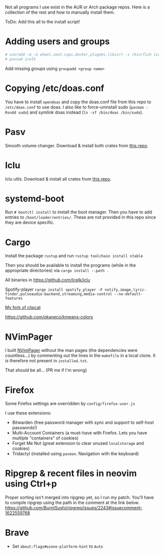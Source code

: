 Not all programs I use exist in the AUR or Arch package repos. Here is a
collection of the rest and how to manually install them.

ToDo: Add this all to the install script!

# Adding users and groups

```bash
# useradd -m -G wheel,seat,cups,docker,plugdev,libvirt -s /bin/fish icelk
# passwd icelk
```

Add missing groups using `groupadd <group name>`

# Copying /etc/doas.conf

You have to install `opendoas` and copy the doas.conf file from this repo to
`/etc/doas.conf` to use doas. I also like to force-uninstall sudo
(`pacman -Rsndd sudo`) and symlink doas instead (`ln -sf /bin/doas /bin/sudo`).

# Pasv

Smooth volume changer. Download & install both crates from [this repo](https://github.com/Icelk/pulseaudio-smooth-volume-change).

# Iclu

Iclu utils. Download & install all crates from [this repo](https://github.com/Icelk/iclu).

# systemd-boot

Run `# bootctl install` to install the boot manager. Then you have to add
entries to `/boot/loader/entries/`. These are not provided in this repo since
they are device specific.

# Cargo

Install the package `rustup` and run `rustup toolchain install stable`

Then you should be available to install the programs (while in the appropriate
directories) via `cargo install --path .`

All binaries in <https://github.com/Icelk/iclu>

Spotify-player
`cargo install spotify_player -F notify,image,lyric-finder,pulseaudio-backend,streaming,media-control --no-default-features`

[My fork of clipcat](https://github.com/Icelk/clipcat)

<https://github.com/okaneco/kmeans-colors>

# NVimPager

I built [NVimPager](https://github.com/lucc/nvimpager) without the man pages
(the dependencies were countless...) by commenting out the lines in the
`makefile` in a local clone. It is therefore not present in `installed.txt`.

That _should_ be all... (PR me if I'm wrong)

# Firefox

Some Firefox settings are overridden by `config/firefox-user.js`

I use these extensions:

-   Bitwarden (free password manager with sync and support to self-host
    passwords!)
-   Multi-Account Containers (a must-have with Firefox. Lets you have multiple
    "containers" of cookies)
-   Forget Me Not (great extension to clear unused `localstorage` and cookies)
-   Tridactyl (installed using `pacman`. Navigation with the keyboard)

# Ripgrep & recent files in neovim using Ctrl+p

Proper sorting isn't merged into ripgrep yet, so I run my patch. You'll have to
compile ripgrep using the path in the comment at the link below.
<https://github.com/BurntSushi/ripgrep/issues/2243#issuecomment-1622559768>

# Brave

-   Set `about:flags#ozone-platform-hint` to `Auto`
